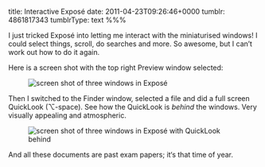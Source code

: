 title: Interactive Exposé
date: 2011-04-23T09:26:46+0000
tumblr: 4861817343
tumblrType: text
%%%

I just tricked Expos&eacute; into letting me interact with the miniaturised windows! I could select things, scroll, do searches and more. So awesome, but I can&rsquo;t work out how to do it again.

Here is a screen shot with the top right Preview window selected:

<figure class="tmblr-full" data-orig-height="312" data-orig-width="500"><img class="mbp" src="45f18a82d02d2ef1ba686482471ea5fae332b501.png" alt="screen shot of three windows in Expos&eacute;" data-orig-height="312" data-orig-width="500"></figure>

Then I switched to the Finder window, selected a file and did a full screen QuickLook (⌥-space). See how the QuickLook is *behind* the windows. Very visually appealing and atmospheric.

<figure class="tmblr-full" data-orig-height="312" data-orig-width="500"><img class="mbp" src="6c0c1db6b8eb7ecd947a26ccc0dc1cfdf02b44b2.png" alt="screen shot of three windows in Expos&eacute; with QuickLook behind" data-orig-height="312" data-orig-width="500"></figure>

And all these documents are past exam papers; it&lsquo;s that time of year.
